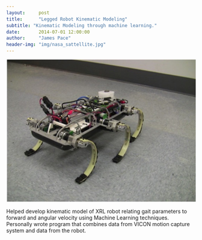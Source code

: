 ```yaml
---
layout:     post
title:      "Legged Robot Kinematic Modeling"
subtitle: "Kinematic Modeling through machine learning."
date:       2014-07-01 12:00:00
author:     "James Pace"
header-img: "img/nasa_sattellite.jpg"
---
```

![XRL Robot](/img/xrl-robot.jpg)

Helped develop kinematic model of XRL robot relating gait parameters to forward and angular velocity using Machine Learning techniques. Personally wrote program that combines data from VICON motion capture system and data from the robot.
